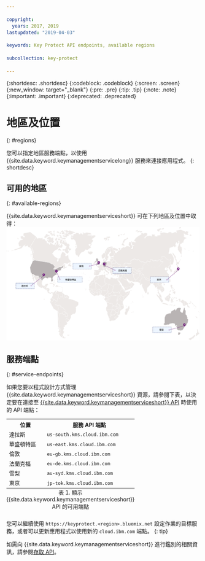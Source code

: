 ```yaml
---

copyright:
  years: 2017, 2019
lastupdated: "2019-04-03"

keywords: Key Protect API endpoints, available regions

subcollection: key-protect

---
```


{:shortdesc: .shortdesc}
{:codeblock: .codeblock}
{:screen: .screen}
{:new_window: target="_blank"}
{:pre: .pre}
{:tip: .tip}
{:note: .note}
{:important: .important}
{:deprecated: .deprecated}

# 地區及位置
{: #regions}

您可以指定地區服務端點，以使用 {{site.data.keyword.keymanagementservicelong}} 服務來連接應用程式。
{: shortdesc}

## 可用的地區
{: #available-regions}

{{site.data.keyword.keymanagementserviceshort}} 可在下列地區及位置中取得：
![影像顯示可取得 Key Protect 服務的地區。](images/world-map_min.svg)

## 服務端點
{: #service-endpoints}

如果您要以程式設計方式管理 {{site.data.keyword.keymanagementserviceshort}} 資源，請參閱下表，以決定要在連接至 [{{site.data.keyword.keymanagementserviceshort}} API](https://{DomainName}/apidocs/key-protect) 時使用的 API 端點： 

<table>
    <tr>
        <th>位置</th>
        <th>服務 API 端點</th>
    </tr>
    <tr>
        <td>達拉斯</td>
        <td>
            <code>us-south.kms.cloud.ibm.com</code>
        </td>
    </tr>
    <tr>
        <td>華盛頓特區</td>
        <td>
            <code>us-east.kms.cloud.ibm.com</code>
        </td>
    </tr>
    <tr>
        <td>倫敦</td>
        <td>
            <code>eu-gb.kms.cloud.ibm.com</code>
        </td>
    </tr>
    <tr>
        <td>法蘭克福</td>
        <td>
            <code>eu-de.kms.cloud.ibm.com</code>
        </td>
    </tr>
    <tr>
        <td>雪梨</td>
        <td>
            <code>au-syd.kms.cloud.ibm.com</code>
        </td>
    </tr>
    <tr>
        <td>東京</td>
        <td>
            <code>jp-tok.kms.cloud.ibm.com</code>
        </td>
    </tr>
    <caption style="caption-side:bottom;">表 1. 顯示 {{site.data.keyword.keymanagementserviceshort}} API 的可用端點</caption>
</table>

您可以繼續使用 `https://keyprotect.<region>.bluemix.net` 設定作業的目標服務，或者可以更新應用程式以使用新的 `cloud.ibm.com` 端點。
{: tip}

如需向 {{site.data.keyword.keymanagementserviceshort}} 進行鑑別的相關資訊，請參閱[存取 API](/docs/services/key-protect?topic=key-protect-set-up-api)。
